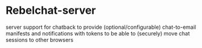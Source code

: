 # Rebelchat-server
server support for chatback to provide (optional/configurable) chat-to-email manifests and notifications with tokens to be able to (securely) move chat sessions to other browsers
